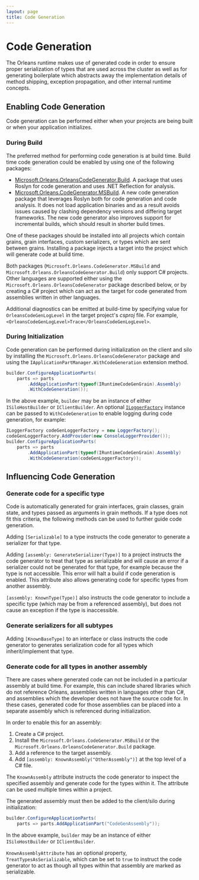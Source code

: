 ```yaml
---
layout: page
title: Code Generation
---
```


# Code Generation

The Orleans runtime makes use of generated code in order to ensure proper serialization of types that are used across the cluster as well as for generating boilerplate which abstracts away the implementation details of method shipping, exception propagation, and other internal runtime concepts.

## Enabling Code Generation

Code generation can be performed either when your projects are being built or when your application initializes.

### During Build

The preferred method for performing code generation is at build time. Build time code generation could be enabled by using one of the following packages:

+ [Microsoft.Orleans.OrleansCodeGenerator.Build](https://www.nuget.org/packages/Microsoft.Orleans.OrleansCodeGenerator.Build/). A package that uses Roslyn for code generation and uses .NET Reflection for analysis.
+ [Microsoft.Orleans.CodeGenerator.MSBuild](https://www.nuget.org/packages/Microsoft.Orleans.CodeGenerator.MSBuild/). A new code generation package that leverages Roslyn both for code generation and code analysis. It does not load application binaries and as a result avoids issues caused by clashing dependency versions and differing target frameworks. The new code generator also improves support for incremental builds, which should result in shorter build times.

 One of these packages should be installed into all projects which contain grains, grain interfaces, custom serializers, or types which are sent between grains. Installing a package injects a target into the project which will generate code at build time.

Both packages (`Microsoft.Orleans.CodeGenerator.MSBuild` and `Microsoft.Orleans.OrleansCodeGenerator.Build`) only support C# projects. Other languages are supported either using the `Microsoft.Orleans.OrleansCodeGenerator` package described below, or by creating a C# project which can act as the target for code generated from assemblies written in other languages.

Additional diagnostics can be emitted at build-time by specifying value for `OrleansCodeGenLogLevel` in the target project's *csproj* file. For example, `<OrleansCodeGenLogLevel>Trace</OrleansCodeGenLogLevel>`.

### During Initialization

Code generation can be performed during initialization on the client and silo by installing the `Microsoft.Orleans.OrleansCodeGenerator` package and using the `IApplicationPartManager.WithCodeGeneration` extension method.

``` csharp
builder.ConfigureApplicationParts(
    parts => parts
        .AddApplicationPart(typeof(IRuntimeCodeGenGrain).Assembly)
        .WithCodeGeneration());
```

In the above example, `builder` may be an instance of either `ISiloHostBuilder` or `IClientBuilder`.
An optional [`ILoggerFactory`](https://docs.microsoft.com/en-us/dotnet/api/microsoft.extensions.logging.iloggerfactory) instance can be passed to `WithCodeGeneration` to enable logging during code generation, for example:

``` csharp
ILoggerFactory codeGenLoggerFactory = new LoggerFactory();
codeGenLoggerFactory.AddProvider(new ConsoleLoggerProvider());
builder.ConfigureApplicationParts(
    parts => parts
        .AddApplicationPart(typeof(IRuntimeCodeGenGrain).Assembly)
        .WithCodeGeneration(codeGenLoggerFactory));
```

## Influencing Code Generation

### Generate code for a specific type

Code is automatically generated for grain interfaces, grain classes, grain state, and types passed as arguments in grain methods. If a type does not fit this criteria, the following methods can be used to further guide code generation.

Adding `[Serializable]` to a type instructs the code generator to generate a serializer for that type.

Adding `[assembly: GenerateSerializer(Type)]` to a project instructs the code generator to treat that type as serializable and will cause an error if a serializer could not be generated for that type, for example because the type is not accessible. This error will halt a build if code generation is enabled. This attribute also allows generating code for specific types from another assembly.

`[assembly: KnownType(Type)]` also instructs the code generator to include a specific type (which may be from a referenced assembly), but does not cause an exception if the type is inaccessible.

### Generate serializers for all subtypes

Adding `[KnownBaseType]` to an interface or class instructs the code generator to generates serialization code for all types which inherit/implement that type.

### Generate code for all types in another assembly

There are cases where generated code can not be included in a particular assembly at build time. For example, this can include shared libraries which do not reference Orleans, assemblies written in languages other than C#, and assemblies which the developer does not have the source code for. In these cases, generated code for those assemblies can be placed into a separate assembly which is referenced during initialization.

In order to enable this for an assembly:

1. Create a C# project.
1. Install the `Microsoft.Orleans.CodeGenerator.MSBuild` or the `Microsoft.Orleans.OrleansCodeGenerator.Build` package.
1. Add a reference to the target assembly.
1. Add `[assembly: KnownAssembly("OtherAssembly")]` at the top level of a C# file.

The `KnownAssembly` attribute instructs the code generator to inspect the specified assembly and generate code for the types within it. The attribute can be used multiple times within a project.

The generated assembly must then be added to the client/silo during initialization:

``` csharp
builder.ConfigureApplicationParts(
    parts => parts.AddApplicationPart("CodeGenAssembly"));
```

In the above example, `builder` may be an instance of either `ISiloHostBuilder` or `IClientBuilder`.

`KnownAssemblyAttribute` has an optional property, `TreatTypesAsSerializable`, which can be set to `true` to instruct the code generator to act as though all types within that assembly are marked as serializable.
